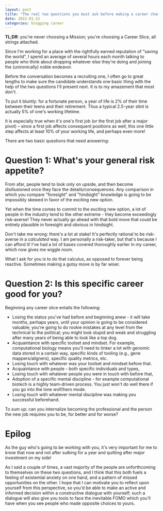 ```yaml
---
layout: post
title: "The real two questions you must ask before making a career change"
date: 2022-01-22
categories: blogging career
---
```

**TL;DR**: you're never choosing a Mission; you're choosing a Career Slice, all strings attached.

Since I'm working for a place with the rightfully earned reputation of "saving the world", I spend an average of several hours each month talking to people who think about dropping whatever else they're doing and joining the (unironically) noble endeavor.

Before the conversation becomes a recruiting one, I often go to great lengths to make sure the candidate understands one basic thing with the help of the two questions I'll present next. It is to my amazement that most don't.

To put it bluntly: for a fortunate person, a year of life is 2% of their time between their teens and their retirement. Thus a typical 2.5-year stint is actually 5% of one's working lifetime.

It is especially true when it's one's first job (or the first job after a major pivot) – since a first job affects consequent positions as well, this one little step affects at least 10% of your working life, and perhaps even more!

There are two basic questions that need answering:

# Question 1: What's your general risk appetite?

From afar, people tend to look only on upside, and then become disillusioned once they face the details/consequences. Any comparison in which you compare "foresight" and "hindsight" knowledge is going to be impossibly skewed in favor of the exciting new option.

Yet when the time comes to commit to the exciting new option, a lot of people in the industry tend to the other extreme - they become exceedingly risk-averse! They never actually go ahead with that bold move that could be entirely plausible in foresight and obvious in hindsight.

Don't take me wrong: there's a lot at stake! It's perfectly rational to be risk-averse in a *calculated* way. I am personally a risk-taker, but that's because I can afford it! I've had a lot of bases covered thoroughly earlier in my career, which now gives me wiggle room. 

What I ask for you is to do that calculus, as opposed to forever being reactive. Sometimes making a gutsy move is by far wiser.


# Question 2: Is this specific career good for you?

Beginning any career slice entails the following:
* Losing the status you've had before and beginning anew - it will take months, perhaps years, until your opinion is going to be considered valuable; you're going to do rookie mistakes at any level from the technical to the political; you might look stupid and weak and struggling after many years of being able to look like a top dog.
* Acquaintance with specific toolset and mindset. For example, computational biology means you'll need to tinker a lot with genomic data stored in a certain way, specific kinds of tooling (e.g., gene mappers/aligners), specific quality metrics, etc.
* Losing touch with whatever was your toolset and mindset before that.
* Acquaintance with people - both specific individuals and types,
* Losing touch with whatever people you were in touch with before that,
* Adoption of a specific mental discipline - for example computational biotech is a highly team-driven process. You just won't do well there if you go into the lone wolf/hero mode. 
* Losing touch with whatever mental discipline was making you successful beforehand.

To sum up: can you internalize becoming the professional and the person the new job requires you to be, for better and for worse?

# Epilog
As the guy who's going to be working with you, it's very important for me to know that now and not after sulking for a year and quitting after major investment on my side! 

As I said a couple of times, a vast majority of the people are unforthcoming to themselves on these two questions, and I think that this both fuels a feeling of existential anxiety on one hand, and a pattern of missed opportunities on the other. I hope that I can motivate you to reflect upon yourself from this perspective, so you'd be able to make an active and informed decision within a constructive dialogue with yourself; such a dialogue will also give you tools to face the inevitable FOMO which you'll have when you see people who made opposite choices to yours.
